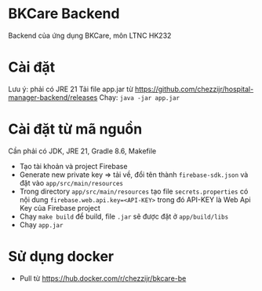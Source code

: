 # BKCare Backend
Backend của ứng dụng BKCare, môn LTNC HK232

# Cài đặt
Lưu ý: phải có JRE 21
Tải file app.jar từ https://github.com/chezzijr/hospital-manager-backend/releases
Chạy: `java -jar app.jar`

# Cài đặt từ mã nguồn
Cần phải có JDK, JRE 21, Gradle 8.6, Makefile
- Tạo tài khoản và project Firebase
- Generate new private key => tải về, đổi tên thành `firebase-sdk.json` và đặt vào `app/src/main/resources`
- Trong directory `app/src/main/resources` tạo file `secrets.properties` có nội dung `firebase.web.api.key=<API-KEY>` trong đó API-KEY là Web Api Key của Firebase project
- Chạy `make build` để build, file `.jar` sẽ được đặt ở `app/build/libs`
- Chạy `app.jar`

# Sử dụng docker
- Pull từ https://hub.docker.com/r/chezzijr/bkcare-be
